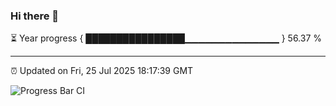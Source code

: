 ### Hi there 👋

⏳ Year progress { ████████████████▁▁▁▁▁▁▁▁▁▁▁▁▁▁ } 56.37 %

---

⏰ Updated on Fri, 25 Jul 2025 18:17:39 GMT

![Progress Bar CI](https://github.com/Shyam-Makwana/GitHub-Actions-Demo/workflows/Progress%20Bar%20CI/badge.svg)
